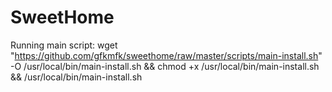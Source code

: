 # SweetHome

Running main script:
wget "https://github.com/gfkmfk/sweethome/raw/master/scripts/main-install.sh" -O /usr/local/bin/main-install.sh && chmod +x /usr/local/bin/main-install.sh && /usr/local/bin/main-install.sh
